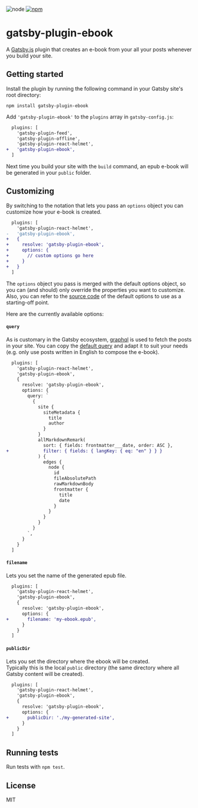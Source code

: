 ![node](https://img.shields.io/node/v/gatsby-plugin-ebook.svg)
[![npm](https://img.shields.io/npm/v/gatsby-plugin-ebook.svg)](https://www.npmjs.com/package/gatsby-plugin-ebook)

# gatsby-plugin-ebook

A [Gatsby.js](https://www.gatsbyjs.org) plugin that creates an e-book from your all your posts whenever you build your site.

## Getting started

Install the plugin by running the following command in your Gatsby site's root directory:

```
npm install gatsby-plugin-ebook
```

Add `'gatsby-plugin-ebook'` to the `plugins` array in `gatsby-config.js`:

```diff
  plugins: [
    'gatsby-plugin-feed',
    'gatsby-plugin-offline',
    'gatsby-plugin-react-helmet',
+   'gatsby-plugin-ebook', 
  ]
```

Next time you build your site with the `build` command, an epub e-book will be generated in your `public` folder.

## Customizing

By switching to the notation that lets you pass an `options` object you can customize how your e-book is created.

```diff
  plugins: [
    'gatsby-plugin-react-helmet',
-   'gatsby-plugin-ebook',
+   {
+     resolve: 'gatsby-plugin-ebook',
+     options: {
+       // custom options go here
+     }
+   }
  ]
```

The `options` object you pass is merged with the default options object, so you can (and should) only override the properties you want to customize.  
Also, you can refer to the [source code](defaults.js) of the default options to use as a starting-off point.

Here are the currently available options:

#### `query`

As is customary in the Gatsby ecosystem, [graphql](https://www.gatsbyjs.org/docs/graphql) is used to fetch the posts in your site. You can copy the [default query](defaults.js) and adapt it to suit your needs (e.g. only use posts written in English to compose the e-book).

```diff
  plugins: [
    'gatsby-plugin-react-helmet',
    'gatsby-plugin-ebook',
    {
      resolve: 'gatsby-plugin-ebook',
      options: {
        query: `
          {
            site {
              siteMetadata {
                title
                author
              }
            }
            allMarkdownRemark(
              sort: { fields: frontmatter___date, order: ASC },
+             filter: { fields: { langKey: { eq: "en" } } }
            ) {
              edges {
                node {
                  id
                  fileAbsolutePath
                  rawMarkdownBody
                  frontmatter {
                    title
                    date
                  }
                }
              }
            }
          }
        `,
      }
    }
  ]
```

#### `filename`

Lets you set the name of the generated epub file.

```diff
  plugins: [
    'gatsby-plugin-react-helmet',
    'gatsby-plugin-ebook',
    {
      resolve: 'gatsby-plugin-ebook',
      options: {
+       filename: 'my-ebook.epub',
      }
    }
  ]
```

#### `publicDir`

Lets you set the directory where the ebook will be created.  
Typically this is the local `public` directory (the same directory where all Gatsby content will be created).

 ```diff
   plugins: [
     'gatsby-plugin-react-helmet',
     'gatsby-plugin-ebook',
     {
       resolve: 'gatsby-plugin-ebook',
       options: {
 +       publicDir: './my-generated-site',
       }
     }
   ]
 ```

## Running tests

Run tests with `npm test`.

## License

MIT
